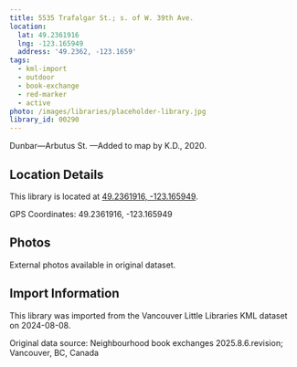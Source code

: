 ```yaml
---
title: 5535 Trafalgar St.; s. of W. 39th Ave.
location:
  lat: 49.2361916
  lng: -123.165949
  address: '49.2362, -123.1659'
tags:
  - kml-import
  - outdoor
  - book-exchange
  - red-marker
  - active
photo: /images/libraries/placeholder-library.jpg
library_id: 00290
---
```

Dunbar—Arbutus St.
—Added to map by K.D., 2020.

## Location Details

This library is located at [49.2361916, -123.165949](https://www.google.com/maps?q=49.2361916,-123.165949).

GPS Coordinates: 49.2361916, -123.165949

## Photos

External photos available in original dataset.

## Import Information

This library was imported from the Vancouver Little Libraries KML dataset on 2024-08-08.

Original data source: Neighbourhood book exchanges 2025.8.6.revision; Vancouver, BC, Canada
